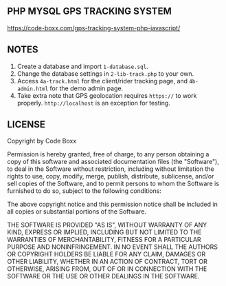 ## PHP MYSQL GPS TRACKING SYSTEM
https://code-boxx.com/gps-tracking-system-php-javascript/

## NOTES
1) Create a database and import `1-database.sql`.
2) Change the database settings in `2-lib-track.php` to your own.
3) Access `4a-track.html` for the client/rider tracking page, and `4b-admin.html` for the demo admin page.
4) Take extra note that GPS geolocation requires `https://` to work properly. `http://localhost` is an exception for testing.

## LICENSE
Copyright by Code Boxx

Permission is hereby granted, free of charge, to any person obtaining a copy
of this software and associated documentation files (the "Software"), to deal
in the Software without restriction, including without limitation the rights
to use, copy, modify, merge, publish, distribute, sublicense, and/or sell
copies of the Software, and to permit persons to whom the Software is
furnished to do so, subject to the following conditions:

The above copyright notice and this permission notice shall be included in all
copies or substantial portions of the Software.

THE SOFTWARE IS PROVIDED "AS IS", WITHOUT WARRANTY OF ANY KIND, EXPRESS OR
IMPLIED, INCLUDING BUT NOT LIMITED TO THE WARRANTIES OF MERCHANTABILITY,
FITNESS FOR A PARTICULAR PURPOSE AND NONINFRINGEMENT. IN NO EVENT SHALL THE
AUTHORS OR COPYRIGHT HOLDERS BE LIABLE FOR ANY CLAIM, DAMAGES OR OTHER
LIABILITY, WHETHER IN AN ACTION OF CONTRACT, TORT OR OTHERWISE, ARISING FROM,
OUT OF OR IN CONNECTION WITH THE SOFTWARE OR THE USE OR OTHER DEALINGS IN THE
SOFTWARE.